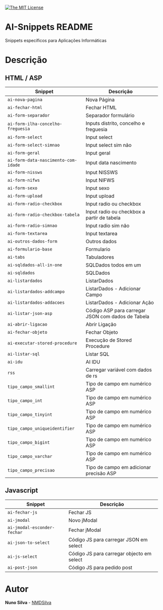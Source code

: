 [![The MIT License](https://img.shields.io/badge/license-MIT-orange.svg?style=flat-square)](http://opensource.org/licenses/MIT)

# AI-Snippets README

Snippets específicos para Aplicações Informáticas

# Descrição

## HTML / ASP

| Snippet                             | Descrição                                         |
| ----------------------------------- | ------------------------------------------------- |
| `ai-nova-pagina`                    | Nova Página                                       |
| `ai-fechar-html`                    | Fechar HTML                                       |
| `ai-form-separador`                 | Separador formulário                              |
| `ai-form-ilha-concelho-freguesia`   | Inputs distrito, concelho e freguesia             |
| `ai-form-select`                    | Input select                                      |
| `ai-form-select-simnao`             | Input select sim não                              |
| `ai-form-geral`                     | Input geral                                       |
| `ai-form-data-nascimento-com-idade` | Input data nascimento                             |
| `ai-form-nissws`                    | Input NISSWS                                      |
| `ai-form-nifws`                     | Input NIFWS                                       |
| `ai-form-sexo`                      | Input sexo                                        |
| `ai-form-upload`                    | Input upload                                      |
| `ai-form-radio-checkbox`            | Input radio ou checkbox                           |
| `ai-form-radio-checkbox-tabela`     | Input radio ou checkbox a partir de tabela        |
| `ai-form-radio-simnao`              | Input radio sim não                               |
| `ai-form-textarea`                  | Input textarea                                    |
| `ai-outros-dados-form`              | Outros dados                                      |
| `ai-formulario-base`                | Formulario                                        |
| `ai-tabs`                           | Tabuladores                                       |
| `ai-sqldados-all-in-one`            | SQLDados todos em um                              |
| `ai-sqldados`                       | SQLDados                                          |
| `ai-listardados`                    | ListarDados                                       |
| `ai-listardados-addcampo`           | ListarDados - Adicionar Campo                     |
| `ai-listardados-addacoes`           | ListarDados - Adicionar Ação                      |
| `ai-listar-json-asp`                | Código ASP para carregar JSON com dados de Tabela |
| `ai-abrir-ligacao`                  | Abrir Ligação                                     |
| `ai-fechar-objeto`                  | Fechar Objeto                                     |
| `ai-executar-stored-procedure`      | Execução de Stored Procedure                      |
| `ai-listar-sql`                     | Listar SQL                                        |
| `ai-idu`                            | AI IDU                                            |
| `rss`                               | Carregar variável com dados de rs                 |
| `tipo_campo_smallint`               | Tipo de campo em numérico ASP                     |
| `tipo_campo_int`                    | Tipo de campo em numérico ASP                     |
| `tipo_campo_tinyint`                | Tipo de campo em numérico ASP                     |
| `tipo_campo_uniqueidentifier`       | Tipo de campo em numérico ASP                     |
| `tipo_campo_bigint`                 | Tipo de campo em numérico ASP                     |
| `tipo_campo_varchar`                | Tipo de campo em numérico ASP                     |
| `tipo_campo_precisao`               | Tipo de campo em adicionar precisão ASP           |

## Javascript

| Snippet                     | Descrição                                 |
| --------------------------- | ----------------------------------------- |
| `ai-fechar-js`              | Fechar JS                                 |
| `ai-jmodal`                 | Novo jModal                               |
| `ai-jmodal-esconder-fechar` | Fechar jModal                             |
| `ai-json-to-select`         | Código JS para carregar JSON em select    |
| `ai-js-select`              | Código JS para carregar objecto em select |
| `ai-post-json`              | Código JS para pedido post                |

# Autor

**Nuno Silva** - [NMDSilva](https://github.com/NMDSilva)
